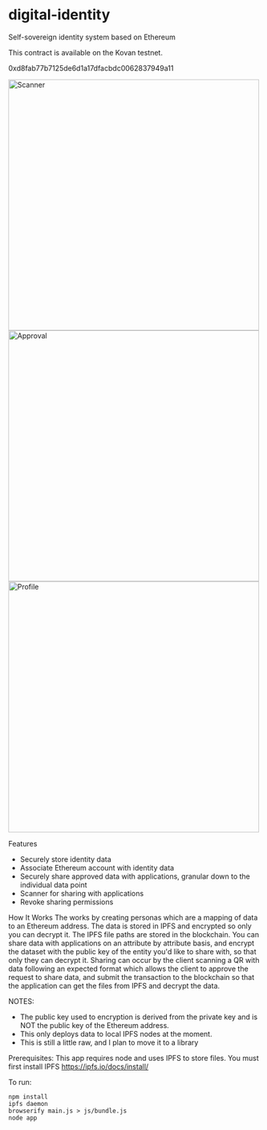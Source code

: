# digital-identity
Self-sovereign identity system based on Ethereum

This contract is available on the Kovan testnet.  

0xd8fab77b7125de6d1a17dfacbdc0062837949a11

<img alt="Scanner" src="https://raw.githubusercontent.com/miller46/digital-identity/master/screenshots/Screen%20Shot%202017-07-31%20at%206.22.36%20PM.png" width=500 />
<img alt="Approval" src="https://raw.githubusercontent.com/miller46/digital-identity/master/screenshots/Screen%20Shot%202017-07-31%20at%206.21.29%20PM.png" width=500 />
<img alt="Profile" src="https://raw.githubusercontent.com/miller46/digital-identity/master/screenshots/Screen%20Shot%202017-07-31%20at%206.23.12%20PM.png" width=500 />

Features
* Securely store identity data
* Associate Ethereum account with identity data
* Securely share approved data with applications, granular down to the individual data point
* Scanner for sharing with applications
* Revoke sharing permissions

How It Works
The works by creating personas which are a mapping of data to an Ethereum address.  The data is stored in IPFS and encrypted so only you can decrypt it.  The IPFS file paths are stored in the blockchain.  You can share data with applications on an attribute by attribute basis, and encrypt the dataset with the public key of the entity you'd like to share with, so that only they can decrypt it.  Sharing can occur by the client scanning a QR with data following an expected format which allows the client to approve the request to share data, and submit the transaction to the blockchain so that the application can get the files from IPFS and decrypt the data. 

NOTES: 
* The public key used to encryption is derived from the private key and is NOT the public key of the Ethereum address.
* This only deploys data to local IPFS nodes at the moment.
* This is still a little raw, and I plan to move it to a library

Prerequisites:
This app requires node and uses IPFS to store files.  You must first install IPFS https://ipfs.io/docs/install/

To run:  

    npm install
    ipfs daemon
    browserify main.js > js/bundle.js
    node app
